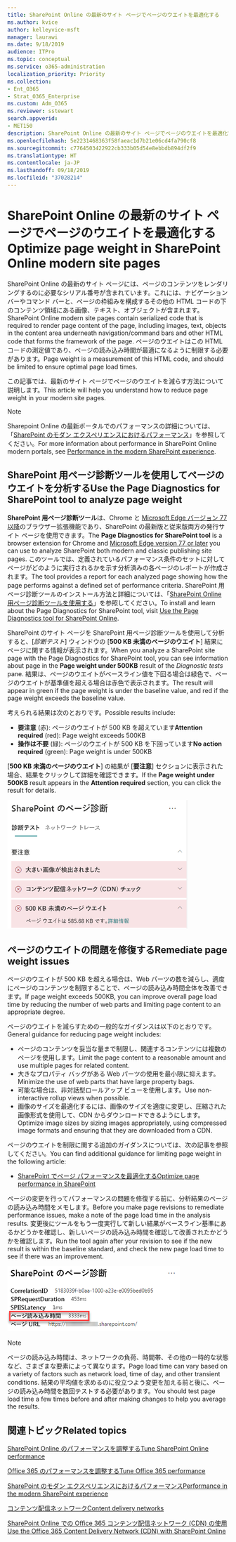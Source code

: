 ```yaml
---
title: SharePoint Online の最新のサイト ページでページのウエイトを最適化する
ms.author: kvice
author: kelleyvice-msft
manager: laurawi
ms.date: 9/18/2019
audience: ITPro
ms.topic: conceptual
ms.service: o365-administration
localization_priority: Priority
ms.collection:
- Ent_O365
- Strat_O365_Enterprise
ms.custom: Adm_O365
ms.reviewer: sstewart
search.appverid:
- MET150
description: SharePoint Online の最新のサイト ページでページのウエイトを最適化する方法について説明します。
ms.openlocfilehash: 5e2231468363f58faeac1d7b21e06cd4fa790cf8
ms.sourcegitcommit: c7764503422922cb333b05d54e8ebbdb894df2f9
ms.translationtype: HT
ms.contentlocale: ja-JP
ms.lasthandoff: 09/18/2019
ms.locfileid: "37028214"
---
```

# <a name="optimize-page-weight-in-sharepoint-online-modern-site-pages"></a><span data-ttu-id="bb11a-103">SharePoint Online の最新のサイト ページでページのウエイトを最適化する</span><span class="sxs-lookup"><span data-stu-id="bb11a-103">Optimize page weight in SharePoint Online modern site pages</span></span>

<span data-ttu-id="bb11a-104">SharePoint Online の最新のサイト ページには、ページのコンテンツをレンダリングするのに必要なシリアル番号が含まれています。これには、ナビゲーション バーやコマンド バーと、ページの枠組みを構成するその他の HTML コードの下のコンテンツ領域にある画像、テキスト、オブジェクトが含まれます。</span><span class="sxs-lookup"><span data-stu-id="bb11a-104">SharePoint Online modern site pages contain serialized code that is required to render page content of the page, including images, text, objects in the content area underneath navigation/command bars and other HTML code that forms the framework of the page.</span></span> <span data-ttu-id="bb11a-105">ページのウエイトはこの HTML コードの測定値であり、ページの読み込み時間が最適になるように制限する必要があります。</span><span class="sxs-lookup"><span data-stu-id="bb11a-105">Page weight is a measurement of this HTML code, and should be limited to ensure optimal page load times.</span></span>

<span data-ttu-id="bb11a-106">この記事では、最新のサイト ページでページのウエイトを減らす方法について説明します。</span><span class="sxs-lookup"><span data-stu-id="bb11a-106">This article will help you understand how to reduce page weight in your modern site pages.</span></span>

>[!NOTE]
><span data-ttu-id="bb11a-107">Sharepoint Online の最新ポータルでのパフォーマンスの詳細については、「[SharePoint のモダン エクスペリエンスにおけるパフォーマンス](https://docs.microsoft.com/ja-JP/sharepoint/modern-experience-performance)」を参照してください。</span><span class="sxs-lookup"><span data-stu-id="bb11a-107">For more information about performance in SharePoint Online modern portals, see [Performance in the modern SharePoint experience](https://docs.microsoft.com/ja-JP/sharepoint/modern-experience-performance).</span></span>

## <a name="use-the-page-diagnostics-for-sharepoint-tool-to-analyze-page-weight"></a><span data-ttu-id="bb11a-108">SharePoint 用ページ診断ツールを使用してページのウエイトを分析する</span><span class="sxs-lookup"><span data-stu-id="bb11a-108">Use the Page Diagnostics for SharePoint tool to analyze page weight</span></span>

<span data-ttu-id="bb11a-109">**SharePoint 用ページ診断ツール**は、Chrome と [Microsoft Edge バージョン 77 以降](https://www.microsoftedgeinsider.com/en-us/download?form=MI13E8&OCID=MI13E8)のブラウザー拡張機能であり、SharePoint の最新版と従来版両方の発行サイト ページを使用できます。</span><span class="sxs-lookup"><span data-stu-id="bb11a-109">The **Page Diagnostics for SharePoint tool** is a browser extension for Chrome and [Microsoft Edge version 77 or later](https://www.microsoftedgeinsider.com/en-us/download?form=MI13E8&OCID=MI13E8) you can use to analyze SharePoint both modern and classic publishing site pages.</span></span> <span data-ttu-id="bb11a-110">このツールでは、定義されているパフォーマンス条件のセットに対してページがどのように実行されるかを示す分析済みの各ページのレポートが作成されます。</span><span class="sxs-lookup"><span data-stu-id="bb11a-110">The tool provides a report for each analyzed page showing how the page performs against a defined set of performance criteria.</span></span> <span data-ttu-id="bb11a-111">SharePoint 用ページ診断ツールのインストール方法と詳細については、「[SharePoint Online 用ページ診断ツールを使用する](page-diagnostics-for-spo.md)」を参照してください。</span><span class="sxs-lookup"><span data-stu-id="bb11a-111">To install and learn about the Page Diagnostics for SharePoint tool, visit [Use the Page Diagnostics tool for SharePoint Online](page-diagnostics-for-spo.md).</span></span>

<span data-ttu-id="bb11a-112">SharePoint のサイト ページを SharePoint 用ページ診断ツールを使用して分析すると、[_診断テスト_] ウィンドウの [**500 KB 未満のページのウエイト**] 結果にページに関する情報が表示されます。</span><span class="sxs-lookup"><span data-stu-id="bb11a-112">When you analyze a SharePoint site page with the Page Diagnostics for SharePoint tool, you can see information about page in the **Page weight under 500KB** result of the _Diagnostic tests_ pane.</span></span> <span data-ttu-id="bb11a-113">結果は、ページのウエイトがベースライン値を下回る場合は緑色で、ページのウエイトが基準値を超える場合は赤色で表示されます。</span><span class="sxs-lookup"><span data-stu-id="bb11a-113">The result will appear in green if the page weight is under the baseline value, and red if the page weight exceeds the baseline value.</span></span>

<span data-ttu-id="bb11a-114">考えられる結果は次のとおりです。</span><span class="sxs-lookup"><span data-stu-id="bb11a-114">Possible results include:</span></span>

- <span data-ttu-id="bb11a-115">**要注意** (赤): ページのウエイトが 500 KB を超えています</span><span class="sxs-lookup"><span data-stu-id="bb11a-115">**Attention required** (red): Page weight exceeds 500KB</span></span>
- <span data-ttu-id="bb11a-116">**操作は不要** (緑): ページのウエイトが 500 KB を下回っています</span><span class="sxs-lookup"><span data-stu-id="bb11a-116">**No action required** (green): Page weight is under 500KB</span></span>

<span data-ttu-id="bb11a-117">[**500 KB 未満のページのウエイト**] の結果が [**要注意**] セクションに表示された場合、結果をクリックして詳細を確認できます。</span><span class="sxs-lookup"><span data-stu-id="bb11a-117">If the **Page weight under 500KB** result appears in the **Attention required** section, you can click the result for details.</span></span>

![SharePoint 結果への要求](media/modern-portal-optimization/pagediag-page-weight.png)

## <a name="remediate-page-weight-issues"></a><span data-ttu-id="bb11a-119">ページのウエイトの問題を修復する</span><span class="sxs-lookup"><span data-stu-id="bb11a-119">Remediate page weight issues</span></span>

<span data-ttu-id="bb11a-120">ページのウエイトが 500 KB を超える場合は、Web パーツの数を減らし、適度にページのコンテンツを制限することで、ページの読み込み時間全体を改善できます。</span><span class="sxs-lookup"><span data-stu-id="bb11a-120">If page weight exceeds 500KB, you can improve overall page load time by reducing the number of web parts and limiting page content to an appropriate degree.</span></span>

<span data-ttu-id="bb11a-121">ページのウエイトを減らすための一般的なガイダンスは以下のとおりです。</span><span class="sxs-lookup"><span data-stu-id="bb11a-121">General guidance for reducing page weight includes:</span></span>

- <span data-ttu-id="bb11a-122">ページのコンテンツを妥当な量まで制限し、関連するコンテンツには複数のページを使用します。</span><span class="sxs-lookup"><span data-stu-id="bb11a-122">Limit the page content to a reasonable amount and use multiple pages for related content.</span></span>
- <span data-ttu-id="bb11a-123">大きなプロパティ バッグがある Web パーツの使用を最小限に抑えます。</span><span class="sxs-lookup"><span data-stu-id="bb11a-123">Minimize the use of web parts that have large property bags.</span></span>
- <span data-ttu-id="bb11a-124">可能な場合は、非対話型ロールアップ ビューを使用します。</span><span class="sxs-lookup"><span data-stu-id="bb11a-124">Use non-interactive rollup views when possible.</span></span>
- <span data-ttu-id="bb11a-125">画像のサイズを最適化するには、画像のサイズを適度に変更し、圧縮された画像形式を使用して、CDN からダウンロードできるようにします。</span><span class="sxs-lookup"><span data-stu-id="bb11a-125">Optimize image sizes by sizing images appropriately, using compressed image formats and ensuring that they are downloaded from a CDN.</span></span>

<span data-ttu-id="bb11a-126">ページのウエイトを制限に関する追加のガイダンスについては、次の記事を参照してください。</span><span class="sxs-lookup"><span data-stu-id="bb11a-126">You can find additional guidance for limiting page weight in the following article:</span></span>

- [<span data-ttu-id="bb11a-127">SharePoint でページ パフォーマンスを最適化する</span><span class="sxs-lookup"><span data-stu-id="bb11a-127">Optimize page performance in SharePoint</span></span>](https://docs.microsoft.com/ja-JP/sharepoint/dev/general-development/optimize-page-performance-in-sharepoint)

<span data-ttu-id="bb11a-128">ページの変更を行ってパフォーマンスの問題を修復する前に、分析結果のページの読み込み時間をメモします。</span><span class="sxs-lookup"><span data-stu-id="bb11a-128">Before you make page revisions to remediate performance issues, make a note of the page load time in the analysis results.</span></span> <span data-ttu-id="bb11a-129">変更後にツールをもう一度実行して新しい結果がベースライン基準にあるかどうかを確認し、新しいページの読み込み時間を確認して改善されたかどうかを確認します。</span><span class="sxs-lookup"><span data-stu-id="bb11a-129">Run the tool again after your revision to see if the new result is within the baseline standard, and check the new page load time to see if there was an improvement.</span></span>

![ページの読み込み時間の結果](media/modern-portal-optimization/pagediag-page-load-time.png)

>[!NOTE]
><span data-ttu-id="bb11a-131">ページの読み込み時間は、ネットワークの負荷、時間帯、その他の一時的な状態など、さまざまな要素によって異なります。</span><span class="sxs-lookup"><span data-stu-id="bb11a-131">Page load time can vary based on a variety of factors such as network load, time of day, and other transient conditions.</span></span> <span data-ttu-id="bb11a-132">結果の平均値を求めるのに役立つよう変更を加える前と後に、ページの読み込み時間を数回テストする必要があります。</span><span class="sxs-lookup"><span data-stu-id="bb11a-132">You should test page load time a few times before and after making changes to help you average the results.</span></span>

## <a name="related-topics"></a><span data-ttu-id="bb11a-133">関連トピック</span><span class="sxs-lookup"><span data-stu-id="bb11a-133">Related topics</span></span>

[<span data-ttu-id="bb11a-134">SharePoint Online のパフォーマンスを調整する</span><span class="sxs-lookup"><span data-stu-id="bb11a-134">Tune SharePoint Online performance</span></span>](tune-sharepoint-online-performance.md)

[<span data-ttu-id="bb11a-135">Office 365 のパフォーマンスを調整する</span><span class="sxs-lookup"><span data-stu-id="bb11a-135">Tune Office 365 performance</span></span>](tune-office-365-performance.md)

[<span data-ttu-id="bb11a-136">SharePoint のモダン エクスペリエンスにおけるパフォーマンス</span><span class="sxs-lookup"><span data-stu-id="bb11a-136">Performance in the modern SharePoint experience</span></span>](https://docs.microsoft.com/ja-JP/sharepoint/modern-experience-performance.md)

[<span data-ttu-id="bb11a-137">コンテンツ配信ネットワーク</span><span class="sxs-lookup"><span data-stu-id="bb11a-137">Content delivery networks</span></span>](content-delivery-networks.md)

[<span data-ttu-id="bb11a-138">SharePoint Online での Office 365 コンテンツ配信ネットワーク (CDN) の使用</span><span class="sxs-lookup"><span data-stu-id="bb11a-138">Use the Office 365 Content Delivery Network (CDN) with SharePoint Online</span></span>](use-office-365-cdn-with-spo.md)
